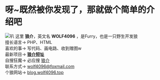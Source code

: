 # 呀~既然被你发现了，那就做个简单的介绍吧
![叭][1]
这里 **狼介**，英文名 **WOLF4096** ，是Furry，也是一只野生开发狼  
擅长语言-> PHP、HTML  
喜欢的事-> 写代码、画电路、收到赠图w  
最新项目-> **[狼介短址][2]**  
自搜狂魔-> 必应搜 [狼介][3]  
联系方式-> wolf4096@foxmail.com  
个狼网站-> [blog.wolf4096.top][4]



  [1]: https://s.cdnv1.hanwuss.com/static/upload/wolf4096/20220413/202204130713556643.gif
  [2]: http://f0f.cc
  [3]: https://cn.bing.com/search?q=WOLF4096
  [4]: https://blog.wolf4096.top
